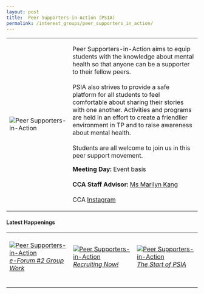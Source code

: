 ```yaml
---
layout: post
title:  Peer Supporters-in-Action (PSIA)
permalink: /interest_groups/peer_supporters_in_action/
---
```


<div>
    <table>
        <tr>
            <td style="width:33%"><image src="/images/CCA-TPPIA.png" style="display:block;margin-left:auto;margin-right:auto;" alt="Peer Supporters-in-Action"></image></td>
            <td>
                <p>
                    Peer Supporters-in-Action aims to equip students with the knowledge about mental health so that anyone can be a supporter to their fellow peers.<br>
                    <br>
                    PSIA also strives to provide a safe platform for all students to feel comfortable about sharing their stories with one another. Activities and programs are held in an effort to create a friendlier environment in TP and to raise awareness about mental health.<br>
                    <br>
                    Students are all welcome to join us in this peer support movement.<br>
                </p>
                <p>
                    <b>Meeting Day:</b> Event basis<br>
                    <br>
                    <b>CCA Staff Advisor:</b> <a href="mailto:Marilyn_KANG@tp.edu.sg">Ms Marilyn Kang</a><br>
                    <br>
                    CCA <a href="https://www.instagram.com/tp.psia/">Instagram</a>
                </p>
            </td>
        </tr>
    </table>
</div>

#### Latest Happenings

<table>
    <tr>
        <td style="width:33%"><br>
            <a href="https://www.instagram.com/p/CPAf8Umnrgn/">
                <image src="/images/CCA-psia-ig4.png" style="display:block;margin-left:auto;margin-right:auto;" alt="Peer Supporters-in-Action">
                <h6 style="margin-top:0%">e-Forum #2 Group Work</h6>
                </image>
            </a>
        </td>
        <td style="width:33%"><br>
            <a href="https://www.instagram.com/p/COSSY4Gjhve/">
                <image src="/images/CCA-psia-ig5.png" style="display:block;margin-left:auto;margin-right:auto;" alt="Peer Supporters-in-Action">
                <h6 style="margin-top:0%">Recruiting Now!</h6>    
                </image>
            </a>
        </td>
        <td style="width:33%"><br>
            <a href="https://www.instagram.com/p/CONIWYZDxuN/">
                <image src="/images/CCA-psia-ig6.png" style="display:block;margin-left:auto;margin-right:auto;" alt="Peer Supporters-in-Action">
                <h6 style="margin-top:0%">The Start of PSIA</h6>
                </image>
            </a>
        </td>
    </tr>
</table>
